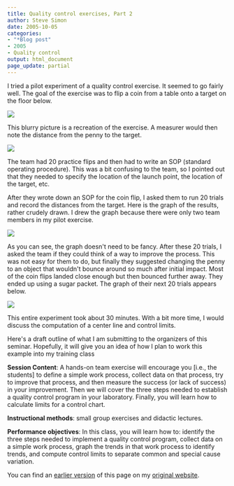 ```yaml
---
title: Quality control exercises, Part 2
author: Steve Simon
date: 2005-10-05
categories:
- "*Blog post"
- 2005
- Quality control
output: html_document
page_update: partial
---
```


I tried a pilot experiment of a quality control exercise. It seemed to go fairly well. The goal of the exercise was to flip a coin from a table onto a target on the floor below.

![](http://www.pmean.com/new-images/05/quality-control-exercise-part2-01.jpg)

This blurry picture is a recreation of the exercise. A measurer would then note the distance from the penny to the target.

![](http://www.pmean.com/new-images/05/quality-control-exercise-part2-02.jpg)

The team had 20 practice flips and then had to write an SOP (standard operating procedure). This was a bit confusing to the team, so I pointed out that they needed to specify the location of the launch point, the location of the target, etc.

After they wrote down an SOP for the coin flip, I asked them to run 20 trials and record the distances from the target. Here is the graph of the results, rather crudely drawn. I drew the graph because there were only two team members in my pilot exercise.

![](http://www.pmean.com/new-images/05/quality-control-exercise-part2-03.jpg)

As you can see, the graph doesn't need to be fancy. After these 20 trials, I asked the team if they could think of a way to improve the process. This was not easy for them to do, but finally they suggested changing the penny to an object that wouldn't bounce around so much after initial impact. Most of the coin flips landed close enough but then bounced further away. They ended up using a sugar packet. The graph of their next 20 trials appears below.

![](http://www.pmean.com/new-images/05/quality-control-exercise-part2-04.png)

This entire experiment took about 30 minutes. With a bit more time, I would discuss the computation of a center line and control limits.

Here's a draft outline of what I am submitting to the organizers of this seminar. Hopefully, it will give you an idea of how I plan to work this example into my training class

**Session Content**: A hands-on team exercise will encourage you [i.e., the students] to define a simple work process, collect data on that process, try to improve that process, and then measure the success (or lack of success) in your improvement. Then we will cover the three steps needed to establish a quality control program in your laboratory. Finally, you will learn how to calculate limits for a control chart.

**Instructional methods**: small group exercises and didactic lectures.

**Performance objectives**: In this class, you will learn how to: identify the three steps needed to implement a quality control program, collect data on a simple work process, graph the trends in that work process to identify trends, and compute control limits to separate common and special cause variation.

You can find an [earlier version][sim1] of this page on my [original website][sim2].


[sim1]: http://www.pmean.com/05/QualityControlExercsiesPart2.html
[sim2]: http://www.pmean.com/original_site.html
